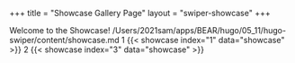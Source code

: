 +++
title = "Showcase Gallery Page"
layout = "swiper-showcase"
+++

Welcome to the Showcase!
/Users/2021sam/apps/BEAR/hugo/05_11/hugo-swiper/content/showcase.md
1
{{< showcase index="1" data="showcase" >}}
2
{{< showcase index="3" data="showcase" >}}
